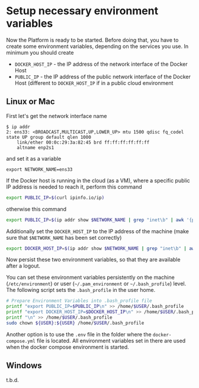 # Setup necessary environment variables

Now the Platform is ready to be started. Before doing that, you have to create some environment variables, depending on the services you use. In minimum you should create

* `DOCKER_HOST_IP` - the IP address of the network interface of the Docker Host
* `PUBLIC_IP` - the IP address of the public network interface of the Docker Host (different to `DOCKER_HOST_IP` if in a public cloud environment

## Linux or Mac

First let's get the network interface name

```
$ ip addr
2: ens33: <BROADCAST,MULTICAST,UP,LOWER_UP> mtu 1500 qdisc fq_codel state UP group default qlen 1000
    link/ether 00:0c:29:3a:82:45 brd ff:ff:ff:ff:ff:ff
    altname enp2s1
```    

and set it as a variable

```
export NETWORK_NAME=ens33
```

If the Docker host is running in the cloud (as a VM), where a specific public IP address is needed to reach it, perform this command

```bash
export PUBLIC_IP=$(curl ipinfo.io/ip)
```

otherwise this command

```bash
export PUBLIC_IP=$(ip addr show $NETWORK_NAME | grep "inet\b" | awk '{print $2}' | cut -d/ -f1)
```

Additionally set the `DOCKER_HOST_IP` to the IP address of the machine (make sure that `$NETWORK_NAME` has been set correctly)

```bash
export DOCKER_HOST_IP=$(ip addr show $NETWORK_NAME | grep "inet\b" | awk '{print $2}' | cut -d/ -f1)
```

Now persist these two environment variables, so that they are available after a logout.

You can set these environment variables persistently on the machine (`/etc/environment`) or user (`~/.pam_environment` or `~/.bash_profile`) level. The following script sets the `.bash_profile` in the user home.


```bash
# Prepare Environment Variables into .bash_profile file
printf "export PUBLIC_IP=$PUBLIC_IP\n" >> /home/$USER/.bash_profile
printf "export DOCKER_HOST_IP=$DOCKER_HOST_IP\n" >> /home/$USER/.bash_profile
printf "\n" >> /home/$USER/.bash_profile
sudo chown ${USER}:${USER} /home/$USER/.bash_profile
```

Another option is to use the `.env` file in the folder where the `docker-compose.yml` file is located. All environment variables set in there are used when the docker compose environment is started. 

## Windows

t.b.d.
